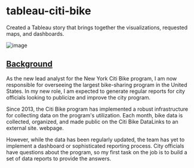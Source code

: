 # tableau-citi-bike
Created a Tableau story that brings together the visualizations, requested maps, and dashboards.

![image](https://github.com/HJandu/tableau-citi-bike/assets/116304118/e24698e2-d321-4d3c-ab5c-f52849e38dd8)

## <ins>Background</ins>
As the new lead analyst for the New York Citi Bike program, I am now responsible for overseeing the largest bike-sharing program in the United States. In my new role, I am expected to generate regular reports for city officials looking to publicize and improve the city program.

Since 2013, the Citi Bike program has implemented a robust infrastructure for collecting data on the program's utilization. Each month, bike data is collected, organized, and made public on the Citi Bike DataLinks to an external site. webpage.

However, while the data has been regularly updated, the team has yet to implement a dashboard or sophisticated reporting process. City officials have questions about the program, so my first task on the job is to build a set of data reports to provide the answers.
